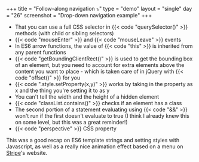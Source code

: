 +++
title = "Follow-along navigation ⤵️"
type = "demo"
layout = "single"
day = "26"
screenshot = "Drop-down navigation example"
+++

* That you can use a full CSS selector in {{< code "querySelector()" >}} methods (with child or sibling selectors)
* {{< code "mouseEnter" >}} and {{< code "mouseLeave" >}} events
* In ES6 arrow functions, the value of {{< code "this" >}} is inherited from any parent functions
* {{< code "getBoundingClientRect()" >}} is used to get the bounding box of an element, but you need to account for extra elements above the content you want to place - which is taken care of in jQuery with {{< code "offset()" >}} for you
* {{< code ".style.setProperty(x,y)" >}} works by taking in the property as x and the thing you're setting it to as y
* You can't tell the width and the height of a hidden element
* {{< code "classList.contains()" >}} checks if an element has a class
* The second portion of a statement evaluating using {{< code "&&" >}} won't run if the first doesn't evaluate to true (I think I already knew this on some level, but this was a great reminder!)
* {{< code "perspective" >}} CSS property

This was a good recap on ES6 template strings and setting styles with Javascript, as well as a really nice animation effect based on a menu on [Stripe](https://stripe.com/)'s website.